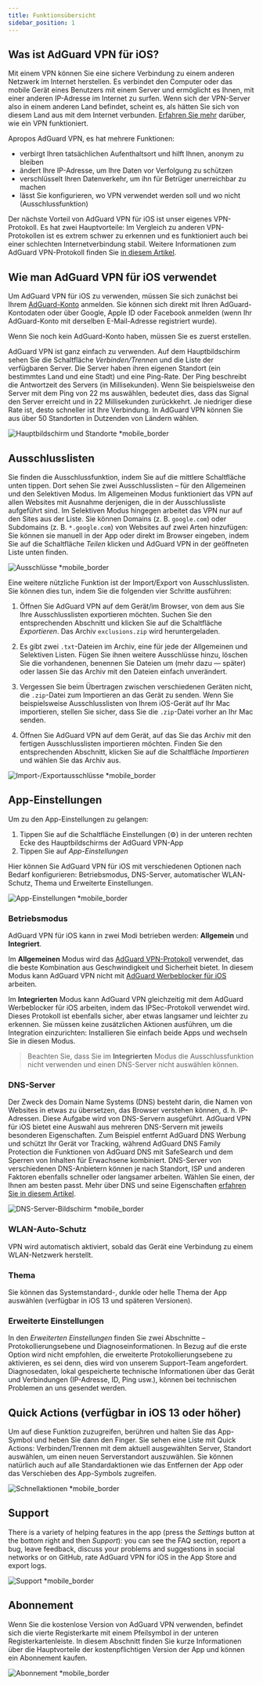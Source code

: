```yaml
---
title: Funktionsübersicht
sidebar_position: 1
---
```


## Was ist AdGuard VPN für iOS?

Mit einem VPN können Sie eine sichere Verbindung zu einem anderen Netzwerk im Internet herstellen. Es verbindet den Computer oder das mobile Gerät eines Benutzers mit einem Server und ermöglicht es Ihnen, mit einer anderen IP-Adresse im Internet zu surfen. Wenn sich der VPN-Server also in einem anderen Land befindet, scheint es, als hätten Sie sich von diesem Land aus mit dem Internet verbunden. [Erfahren Sie mehr](/general/how-vpn-works) darüber, wie ein VPN funktioniert.

Apropos AdGuard VPN, es hat mehrere Funktionen:

- verbirgt Ihren tatsächlichen Aufenthaltsort und hilft Ihnen, anonym zu bleiben
- ändert Ihre IP-Adresse, um Ihre Daten vor Verfolgung zu schützen
- verschlüsselt Ihren Datenverkehr, um ihn für Betrüger unerreichbar zu machen
- lässt Sie konfigurieren, wo VPN verwendet werden soll und wo nicht (Ausschlussfunktion)

Der nächste Vorteil von AdGuard VPN für iOS ist unser eigenes VPN-Protokoll. Es hat zwei Hauptvorteile: Im Vergleich zu anderen VPN-Protokollen ist es extrem schwer zu erkennen und es funktioniert auch bei einer schlechten Internetverbindung stabil. Weitere Informationen zum AdGuard VPN-Protokoll finden Sie [in diesem Artikel](/general/adguard-vpn-protocol).

## Wie man AdGuard VPN für iOS verwendet

Um AdGuard VPN für iOS zu verwenden, müssen Sie sich zunächst bei Ihrem [AdGuard-Konto](https://my.adguard.com/) anmelden. Sie können sich direkt mit Ihren AdGuard-Kontodaten oder über Google, Apple ID oder Facebook anmelden (wenn Ihr AdGuard-Konto mit derselben E-Mail-Adresse registriert wurde).

Wenn Sie noch kein AdGuard-Konto haben, müssen Sie es zuerst erstellen.

AdGuard VPN ist ganz einfach zu verwenden. Auf dem Hauptbildschirm sehen Sie die Schaltfläche *Verbinden/Trennen* und die Liste der verfügbaren Server. Die Server haben ihren eigenen Standort (ein bestimmtes Land und eine Stadt) und eine Ping-Rate. Der Ping beschreibt die Antwortzeit des Servers (in Millisekunden). Wenn Sie beispielsweise den Server mit dem Ping von 22 ms auswählen, bedeutet dies, dass das Signal den Server erreicht und in 22 Millisekunden zurückkehrt. Je niedriger diese Rate ist, desto schneller ist Ihre Verbindung. In AdGuard VPN können Sie aus über 50 Standorten in Dutzenden von Ländern wählen.

![Hauptbildschirm und Standorte *mobile_border](https://cdn.adguardvpn.com/content/kb/vpn/ios/1.png?123)

## Ausschlusslisten

Sie finden die Ausschlussfunktion, indem Sie auf die mittlere Schaltfläche unten tippen. Dort sehen Sie zwei Ausschlusslisten – für den Allgemeinen und den Selektiven Modus. Im Allgemeinen Modus funktioniert das VPN auf allen Websites mit Ausnahme derjenigen, die in der Ausschlussliste aufgeführt sind. Im Selektiven Modus hingegen arbeitet das VPN nur auf den Sites aus der Liste. Sie können Domains (z. B. `google.com`) oder Subdomains (z. B. `*.google.com`) von Websites auf zwei Arten hinzufügen: Sie können sie manuell in der App oder direkt im Browser eingeben, indem Sie auf die Schaltfläche *Teilen* klicken und AdGuard VPN in der geöffneten Liste unten finden.

![Ausschlüsse *mobile_border](https://cdn.adguardvpn.com/content/kb/vpn/ios/2.png?123)

Eine weitere nützliche Funktion ist der Import/Export von Ausschlusslisten. Sie können dies tun, indem Sie die folgenden vier Schritte ausführen:

1. Öffnen Sie AdGuard VPN auf dem Gerät/im Browser, von dem aus Sie Ihre Ausschlusslisten exportieren möchten. Suchen Sie den entsprechenden Abschnitt und klicken Sie auf die Schaltfläche *Exportieren*. Das Archiv `exclusions.zip` wird heruntergeladen.

2. Es gibt zwei `.txt`-Dateien im Archiv, eine für jede der Allgemeinen und Selektiven Listen. Fügen Sie ihnen weitere Ausschlüsse hinzu, löschen Sie die vorhandenen, benennen Sie Dateien um (mehr dazu — später) oder lassen Sie das Archiv mit den Dateien einfach unverändert.

3. Vergessen Sie beim Übertragen zwischen verschiedenen Geräten nicht, die `.zip`-Datei zum Importieren an das Gerät zu senden. Wenn Sie beispielsweise Ausschlusslisten von Ihrem iOS-Gerät auf Ihr Mac importieren, stellen Sie sicher, dass Sie die `.zip`-Datei vorher an Ihr Mac senden.

4. Öffnen Sie AdGuard VPN auf dem Gerät, auf das Sie das Archiv mit den fertigen Ausschlusslisten importieren möchten. Finden Sie den entsprechenden Abschnitt, klicken Sie auf die Schaltfläche *Importieren* und wählen Sie das Archiv aus.

![Import-/Exportausschlüsse *mobile_border](https://cdn.adguardvpn.com/content/kb/vpn/ios/import-export-exclusions.png)

## App-Einstellungen

Um zu den App-Einstellungen zu gelangen:

1. Tippen Sie auf die Schaltfläche Einstellungen (⚙) in der unteren rechten Ecke des Hauptbildschirms der AdGuard VPN-App
2. Tippen Sie auf *App-Einstellungen*

Hier können Sie AdGuard VPN für iOS mit verschiedenen Optionen nach Bedarf konfigurieren: Betriebsmodus, DNS-Server, automatischer WLAN-Schutz, Thema und Erweiterte Einstellungen.

![App-Einstellungen *mobile_border](https://cdn.adguardvpn.com/content/kb/vpn/ios/app-settings.png)

### Betriebsmodus

AdGuard VPN für iOS kann in zwei Modi betrieben werden: **Allgemein** und **Integriert**.

Im **Allgemeinen** Modus wird das [AdGuard VPN-Protokoll](/general/adguard-vpn-protocol) verwendet, das die beste Kombination aus Geschwindigkeit und Sicherheit bietet. In diesem Modus kann AdGuard VPN nicht mit [AdGuard Werbeblocker für iOS](https://adguard.com/kb/adguard-for-ios/overview/) arbeiten.

Im **Integrierten** Modus kann AdGuard VPN gleichzeitig mit dem AdGuard Werbeblocker für iOS arbeiten, indem das IPSec-Protokoll verwendet wird. Dieses Protokoll ist ebenfalls sicher, aber etwas langsamer und leichter zu erkennen. Sie müssen keine zusätzlichen Aktionen ausführen, um die Integration einzurichten: Installieren Sie einfach beide Apps und wechseln Sie in diesen Modus.
> Beachten Sie, dass Sie im **Integrierten** Modus die Ausschlussfunktion nicht verwenden und einen DNS-Server nicht auswählen können.

### DNS-Server

Der Zweck des Domain Name Systems (DNS) besteht darin, die Namen von Websites in etwas zu übersetzen, das Browser verstehen können, d. h. IP-Adressen. Diese Aufgabe wird von DNS-Servern ausgeführt. AdGuard VPN für iOS bietet eine Auswahl aus mehreren DNS-Servern mit jeweils besonderen Eigenschaften. Zum Beispiel entfernt AdGuard DNS Werbung und schützt Ihr Gerät vor Tracking, während AdGuard DNS Family Protection die Funktionen von AdGuard DNS mit SafeSearch und dem Sperren von Inhalten für Erwachsene kombiniert. DNS-Server von verschiedenen DNS-Anbietern können je nach Standort, ISP und anderen Faktoren ebenfalls schneller oder langsamer arbeiten. Wählen Sie einen, der Ihnen am besten passt. Mehr über DNS und seine Eigenschaften [erfahren Sie in diesem Artikel](https://adguard-dns.io/kb/general/dns-filtering/#what-is-dns).

![DNS-Server-Bildschirm *mobile_border](https://cdn.adguardvpn.com/content/kb/vpn/ios/dns-server.png)

### WLAN-Auto-Schutz

VPN wird automatisch aktiviert, sobald das Gerät eine Verbindung zu einem WLAN-Netzwerk herstellt.

### Thema

Sie können das Systemstandard-, dunkle oder helle Thema der App auswählen (verfügbar in iOS 13 und späteren Versionen).

### Erweiterte Einstellungen

In den *Erweiterten Einstellungen* finden Sie zwei Abschnitte – Protokollierungsebene und Diagnoseinformationen. In Bezug auf die erste Option wird nicht empfohlen, die erweiterte Protokollierungsebene zu aktivieren, es sei denn, dies wird von unserem Support-Team angefordert. Diagnosedaten, lokal gespeicherte technische Informationen über das Gerät und Verbindungen (IP-Adresse, ID, Ping usw.), können bei technischen Problemen an uns gesendet werden.

## Quick Actions (verfügbar in iOS 13 oder höher)

Um auf diese Funktion zuzugreifen, berühren und halten Sie das App-Symbol und heben Sie dann den Finger. Sie sehen eine Liste mit Quick Actions: Verbinden/Trennen mit dem aktuell ausgewählten Server, Standort auswählen, um einen neuen Serverstandort auszuwählen. Sie können natürlich auch auf alle Standardaktionen wie das Entfernen der App oder das Verschieben des App-Symbols zugreifen.

![Schnellaktionen *mobile_border](https://cdn.adguardvpn.com/content/kb/vpn/ios/quick-actions.png)

## Support

There is a variety of helping features in the app (press the *Settings* button at the bottom right and then *Support*): you can see the FAQ section, report a bug, leave feedback, discuss your problems and suggestions in social networks or on GitHub, rate AdGuard VPN for iOS in the App Store and export logs.

![Support *mobile_border](https://cdn.adguardvpn.com/content/kb/vpn/ios/support.png)

## Abonnement

Wenn Sie die kostenlose Version von AdGuard VPN verwenden, befindet sich die vierte Registerkarte mit einem Pfeilsymbol in der unteren Registerkartenleiste. In diesem Abschnitt finden Sie kurze Informationen über die Hauptvorteile der kostenpflichtigen Version der App und können ein Abonnement kaufen.

![Abonnement *mobile_border](https://cdn.adguardvpn.com/content/kb/vpn/ios/subscription_en.png)
